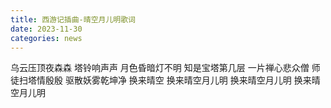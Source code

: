 ```yaml
---
title: 西游记插曲-晴空月儿明歌词
date: 2023-11-30
categories: news
---
```


乌云压顶夜森森
塔铃响声声
月色昏暗灯不明
知是宝塔第几层
一片禅心悲众僧
师徒扫塔情殷殷
驱散妖雾乾坤净
换来晴空
换来晴空月儿明
换来晴空月儿明
换来晴空月儿明